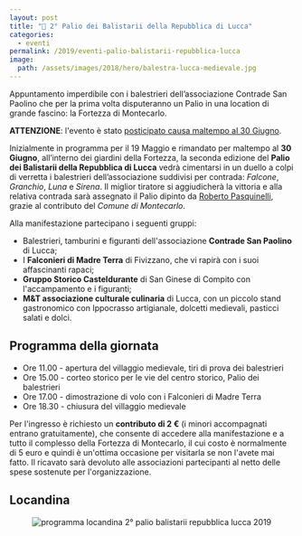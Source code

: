```yaml
---
layout: post
title: "📣 2° Palio dei Balistarii della Repubblica di Lucca"
categories:
  - eventi
permalink: /2019/eventi-palio-balistarii-repubblica-lucca
image:
  path: /assets/images/2018/hero/balestra-lucca-medievale.jpg
---
```


Appuntamento imperdibile con i balestrieri dell’associazione Contrade San
Paolino che per la prima volta disputeranno un Palio in una location di grande
fascino: la Fortezza di Montecarlo.

<!-- more -->

**ATTENZIONE**: l'evento è stato [posticipato causa maltempo al 30 Giugno](/2019/rinvio-palio-balistarii-repubblica-lucca).

Inizialmente in programma per il 19 Maggio e rimandato per maltempo al **30
Giugno**, all’interno dei giardini della Fortezza, la seconda edizione del
**Palio dei Balistarii della Repubblica di Lucca** vedrà cimentarsi in un duello
a colpi di verretta i balestrieri dell’associazione suddivisi per contrada:
*Falcone*, *Granchio*, *Luna* e *Sirena*. Il miglior tiratore si aggiudicherà la
vittoria e alla relativa contrada sarà assegnato il Palio dipinto da [Roberto
Pasquinelli](/2019/roberto-pasquinelli-autore-palio-repubblica-lucca), grazie al
contributo del *Comune di Montecarlo*.

Alla manifestazione partecipano i seguenti gruppi:

* Balestrieri, tamburini e figuranti dell'associazione **Contrade San Paolino**
  di Lucca;
* I **Falconieri di Madre Terra** di Fivizzano, che vi rapirà con i suoi
  affascinanti rapaci;
* **Gruppo Storico Casteldurante** di San Ginese di Compito con l'accampamento e
  i figuranti;
* **M&T associazione culturale culinaria** di Lucca, con un piccolo stand
  gastronomico con Ippocrasso artigianale, dolcetti medievali, pasticci salati e
  dolci.

## Programma della giornata

* Ore 11.00 - apertura del villaggio medievale, tiri di prova dei balestrieri
* Ore 15.00 - corteo storico per le vie del centro storico, Palio dei balestrieri
* Ore 17.00 - dimostrazione di volo con i Falconieri di Madre Terra
* Ore 18.30 - chiusura del villaggio medievale

Per l'ingresso è richiesto un **contributo  di 2 €** (i minori accompagnati
entrano gratuitamente), che consente di accedere alla manifestazione e a tutto
il complesso della Fortezza di Montecarlo, il cui costo è normalmente di 5 euro
e quindi è un'ottima occasione per visitarla se non l'avete mai fatto. Il
ricavato sarà devoluto alle associazioni partecipanti al netto delle spese
sostenute per l'organizzazione.

## Locandina

<figure class="align-center">
    <img src="{{ 'assets/images/2019/palio-balistarii/balistarii-2019.jpg' | absolute_url }}" alt="programma locandina 2° palio balistarii repubblica lucca 2019">
</figure>

<script type="application/ld+json">
{
  "@context": "http://schema.org",
  "@type": "Event",
  "location": {
    "@type": "Place",
    "address": {
      "@type": "PostalAddress",
      "addressLocality": "Montecarlo",
      "addressRegion": "LU",
      "postalCode": "55015",
      "streetAddress": "Via Fortezza, 4"
    },
    "name": "Fortezza di Montecarlo"
  },
  "offers": {
    "@type": "Offer",
    "price": "2",
    "priceCurrency": "EUR",
    "url": "https://consanpaolino.org/2019/eventi-palio-balistarii-repubblica-lucca",
    "availability": "http://schema.org/InStock",
    "validFrom": "2019-01-01T00:00"
  },
  "image": [
    "https://consanpaolino.org/assets/images/2019/palio-balistarii/balistarii-2019.jpg"
  ],
  "performer": {
    "@type": "PerformingGroup",
    "name": "Contrade San Paolino",
    "email": "consanpaolino@gmail.com"
  },
  "name": "2° Palio dei Balistarii della Repubblica di Lucca",
  "description": "Accampamento medievale con falconieri, gara di tiro dei balestrieri, gastronomia medievale.",
  "eventStatus": "EventRescheduled",
  "previousStartDate": "2019-05-19T09:00",
  "startDate": "2019-06-30T09:00",
  "endDate": "2019-06-30T16:30",
  "url": "https://consanpaolino.org/2019/eventi-palio-balistarii-repubblica-lucca"
}
</script>
